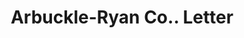 ---
doi: 10.7916/D85440PF
date_other: '1890'
date_other_textual: 1890-1899
form: correspondence
genre:
- Letters (correspondence)
name:
- Arbuckle-Ryan Co.
object_in_context_url: https://biggert.cul.columbia.edu/items/view/ave_biggert_01324
subject_hierarchical_geographic:
- Toledo, Ohio, United States
subject_name:
- Arbuckle-Ryan Co.
title: Arbuckle-Ryan Co.. Letter
sort_title: Arbuckle-Ryan Co.. Letter
call_number: ave_biggert_01324
coordinates:
- 41.66555555555556,-83.57527777777777
pid: ave_biggert_01324
identifiers: ave_biggert_01324
permalink: /biggert/ave_biggert_01324/
layout: iiif-image-page
---